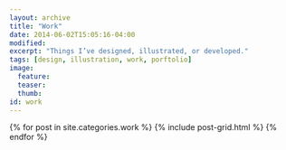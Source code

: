 ```yaml
---
layout: archive
title: "Work"
date: 2014-06-02T15:05:16-04:00
modified:
excerpt: "Things I’ve designed, illustrated, or developed."
tags: [design, illustration, work, porftolio]
image:
  feature:
  teaser:
  thumb:
id: work
---
```


<div class="tiles">
{% for post in site.categories.work %}
  {% include post-grid.html %}
{% endfor %}
</div><!-- /.tiles -->

